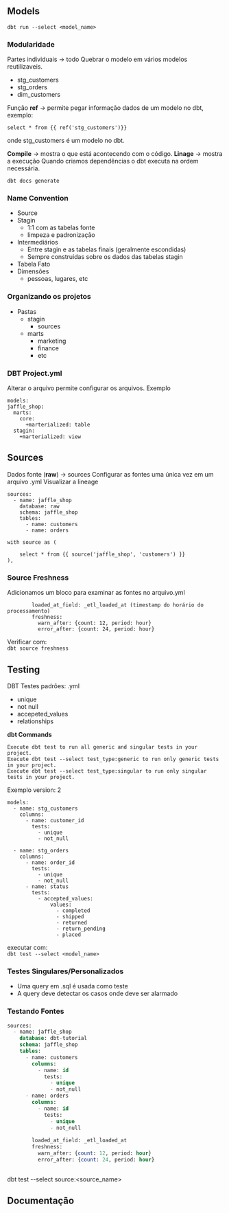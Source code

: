 

## Models

`dbt run --select <model_name>`

### Modularidade
Partes individuais -> todo
Quebrar o modelo em vários modelos reutilizaveis.

- stg_customers
- stg_orders
- dim_customers

Função **ref** -> permite pegar informação dados de um modelo no dbt, exemplo:
```
select * from {{ ref('stg_customers')}}
```
onde stg_customers é um modelo no dbt.

**Compile** -> mostra o que está acontecendo com o código.
**Linage** -> mostra a execução 
Quando criamos dependências o dbt executa na ordem necessária.

```
dbt docs generate
```

### Name Convention
- Source
- Stagin
  - 1:1 com as tabelas fonte
  - limpeza e padronização
- Intermediários 
  - Entre stagin e as tabelas finais (geralmente escondidas)
  - Sempre construidas sobre os dados das tabelas stagin
- Tabela Fato
- Dimensões
  - pessoas, lugares, etc


### Organizando os projetos
- Pastas
  - stagin
    - sources
  - marts
    - marketing
    - finance
    - etc

### DBT Project.yml

Alterar o arquivo permite configurar os arquivos.
  Exemplo

  ```
models:
  jaffle_shop:
    marts:
      core: 
        +marterialized: table
    stagin:
      +marterialized: view
```

## Sources
Dados fonte (**raw**) -> sources
Configurar as fontes uma única vez em um arquivo .yml
Visualizar a lineage

```
sources:
  - name: jaffle_shop
    database: raw
    schema: jaffle_shop
    tables:
      - name: customers
      - name: orders
```

```
with source as (

    select * from {{ source('jaffle_shop', 'customers') }}
),
```

### Source Freshness
Adicionamos um bloco para examinar as fontes no arquivo.yml
```
        loaded_at_field: _etl_loaded_at (timestamp do horário do processamento)
        freshness:
          warn_after: {count: 12, period: hour}
          error_after: {count: 24, period: hour}
```
Verificar com:\
`dbt source freshness`

## Testing
DBT Testes padrões:
.yml
 
- unique
- not null
- accepeted_values
- relationships

**dbt Commands**
```
Execute dbt test to run all generic and singular tests in your project.
Execute dbt test --select test_type:generic to run only generic tests in your project.
Execute dbt test --select test_type:singular to run only singular tests in your project.
```


Exemplo
version: 2

```dbt
models:
  - name: stg_customers
    columns: 
      - name: customer_id
        tests:
          - unique
          - not_null

  - name: stg_orders
    columns:
      - name: order_id
        tests:
          - unique
          - not_null
      - name: status
        tests:
          - accepted_values:
              values:
                - completed
                - shipped
                - returned
                - return_pending
                - placed
```
executar com:\
`dbt test --select <model_name>`

### Testes Singulares/Personalizados
- Uma query em .sql é usada como teste
- A query deve detectar os casos onde deve ser alarmado
  

### Testando Fontes
```sql
sources:
  - name: jaffle_shop
    database: dbt-tutorial
    schema: jaffle_shop
    tables:
      - name: customers
        columns:
          - name: id
            tests:
              - unique
              - not_null
      - name: orders
        columns:
          - name: id
            tests:
              - unique
              - not_null
      
        loaded_at_field: _etl_loaded_at
        freshness:
          warn_after: {count: 12, period: hour}
          error_after: {count: 24, period: hour}
         
```

dbt test --select source:<source_name>

## Documentação
